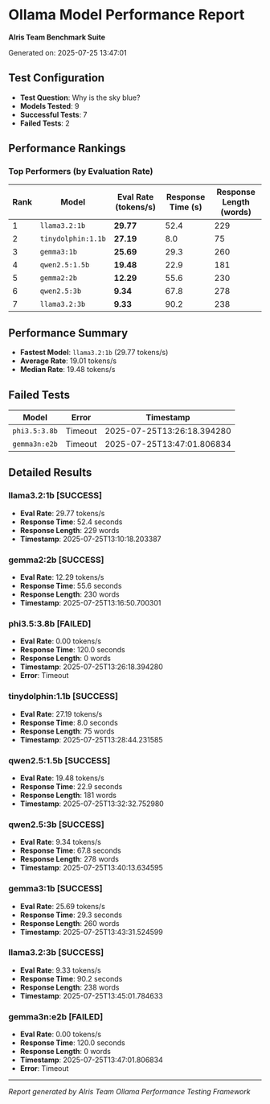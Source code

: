 # Ollama Model Performance Report
**AIris Team Benchmark Suite**

Generated on: 2025-07-25 13:47:01

## Test Configuration
- **Test Question**: Why is the sky blue?
- **Models Tested**: 9
- **Successful Tests**: 7
- **Failed Tests**: 2

## Performance Rankings

### Top Performers (by Evaluation Rate)

| Rank | Model | Eval Rate (tokens/s) | Response Time (s) | Response Length (words) |
|------|-------|---------------------|-------------------|------------------------|
| 1 | `llama3.2:1b` | **29.77** | 52.4 | 229 |
| 2 | `tinydolphin:1.1b` | **27.19** | 8.0 | 75 |
| 3 | `gemma3:1b` | **25.69** | 29.3 | 260 |
| 4 | `qwen2.5:1.5b` | **19.48** | 22.9 | 181 |
| 5 | `gemma2:2b` | **12.29** | 55.6 | 230 |
| 6 | `qwen2.5:3b` | **9.34** | 67.8 | 278 |
| 7 | `llama3.2:3b` | **9.33** | 90.2 | 238 |

## Performance Summary

- **Fastest Model**: `llama3.2:1b` (29.77 tokens/s)
- **Average Rate**: 19.01 tokens/s
- **Median Rate**: 19.48 tokens/s

## Failed Tests

| Model | Error | Timestamp |
|-------|-------|-----------|
| `phi3.5:3.8b` | Timeout | 2025-07-25T13:26:18.394280 |
| `gemma3n:e2b` | Timeout | 2025-07-25T13:47:01.806834 |

## Detailed Results

### llama3.2:1b [SUCCESS]

- **Eval Rate**: 29.77 tokens/s
- **Response Time**: 52.4 seconds
- **Response Length**: 229 words
- **Timestamp**: 2025-07-25T13:10:18.203387

### gemma2:2b [SUCCESS]

- **Eval Rate**: 12.29 tokens/s
- **Response Time**: 55.6 seconds
- **Response Length**: 230 words
- **Timestamp**: 2025-07-25T13:16:50.700301

### phi3.5:3.8b [FAILED]

- **Eval Rate**: 0.00 tokens/s
- **Response Time**: 120.0 seconds
- **Response Length**: 0 words
- **Timestamp**: 2025-07-25T13:26:18.394280
- **Error**: Timeout

### tinydolphin:1.1b [SUCCESS]

- **Eval Rate**: 27.19 tokens/s
- **Response Time**: 8.0 seconds
- **Response Length**: 75 words
- **Timestamp**: 2025-07-25T13:28:44.231585

### qwen2.5:1.5b [SUCCESS]

- **Eval Rate**: 19.48 tokens/s
- **Response Time**: 22.9 seconds
- **Response Length**: 181 words
- **Timestamp**: 2025-07-25T13:32:32.752980

### qwen2.5:3b [SUCCESS]

- **Eval Rate**: 9.34 tokens/s
- **Response Time**: 67.8 seconds
- **Response Length**: 278 words
- **Timestamp**: 2025-07-25T13:40:13.634595

### gemma3:1b [SUCCESS]

- **Eval Rate**: 25.69 tokens/s
- **Response Time**: 29.3 seconds
- **Response Length**: 260 words
- **Timestamp**: 2025-07-25T13:43:31.524599

### llama3.2:3b [SUCCESS]

- **Eval Rate**: 9.33 tokens/s
- **Response Time**: 90.2 seconds
- **Response Length**: 238 words
- **Timestamp**: 2025-07-25T13:45:01.784633

### gemma3n:e2b [FAILED]

- **Eval Rate**: 0.00 tokens/s
- **Response Time**: 120.0 seconds
- **Response Length**: 0 words
- **Timestamp**: 2025-07-25T13:47:01.806834
- **Error**: Timeout

---
*Report generated by AIris Team Ollama Performance Testing Framework*
